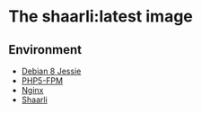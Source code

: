# The shaarli:latest image
## Environment
- [Debian 8 Jessie](https://hub.docker.com/_/debian/)
- [PHP5-FPM](http://php-fpm.org/)
- [Nginx](http://nginx.org/)
- [Shaarli](https://github.com/shaarli/Shaarli)
